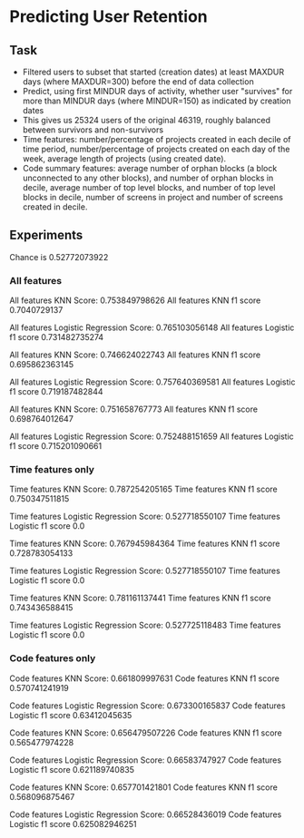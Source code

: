 # Predicting User Retention

## Task

- Filtered users to subset that started (creation dates) at least MAXDUR days (where MAXDUR=300) before the end of data collection
- Predict, using first MINDUR days of activity, whether user "survives" for more than MINDUR days (where MINDUR=150) as indicated by creation dates
- This gives us 25324 users of the original 46319, roughly balanced between survivors and non-survivors
- Time features: number/percentage of projects created in each decile of time period, number/percentage of projects created on each day of the week, average length of projects (using created date). 
- Code summary features: average number of orphan blocks (a block unconnected to any other blocks), and number of orphan blocks in decile, average number of top level blocks, and number of top level blocks in decile, number of screens in project and number of screens created in decile. 

## Experiments

Chance is 0.52772073922
### All features 
All features KNN Score:  0.753849798626
All features KNN f1 score 0.7040729137 

All features Logistic Regression Score:  0.765103056148
All features Logistic f1 score 0.731482735274

All features KNN Score:  0.746624022743
All features KNN f1 score 0.695862363145 

All features Logistic Regression Score:  0.757640369581
All features Logistic f1 score 0.719187482844

All features KNN Score:  0.751658767773
All features KNN f1 score 0.698764012647 

All features Logistic Regression Score:  0.752488151659
All features Logistic f1 score 0.715201090661

### Time features only
Time features KNN Score:  0.787254205165
Time features KNN f1 score 0.750347511815 

Time features Logistic Regression Score:  0.527718550107
Time features Logistic f1 score 0.0

Time features KNN Score:  0.767945984364
Time features KNN f1 score 0.728783054133 

Time features Logistic Regression Score:  0.527718550107
Time features Logistic f1 score 0.0

Time features KNN Score:  0.781161137441
Time features KNN f1 score 0.743436588415 

Time features Logistic Regression Score:  0.527725118483
Time features Logistic f1 score 0.0
### Code features only

Code features KNN Score: 0.661809997631
Code features KNN f1 score 0.570741241919 

Code features Logistic Regression Score:  0.673300165837
Code features Logistic f1 score 0.63412045635

Code features KNN Score:  0.656479507226
Code features KNN f1 score 0.565477974228 

Code features Logistic Regression Score:  0.66583747927
Code features Logistic f1 score 0.621189740835

Code features KNN Score:  0.657701421801
Code features KNN f1 score 0.568096875467 

Code features Logistic Regression Score:  0.66528436019
Code features Logistic f1 score 0.625082946251


